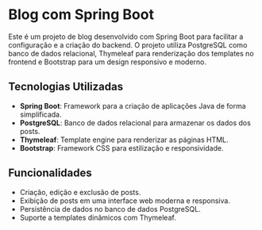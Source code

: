 # Blog com Spring Boot

Este é um projeto de blog desenvolvido com Spring Boot para facilitar a configuração e a criação do backend. O projeto utiliza PostgreSQL como banco de dados relacional, Thymeleaf para renderização dos templates no frontend e Bootstrap para um design responsivo e moderno.

## Tecnologias Utilizadas

- **Spring Boot**: Framework para a criação de aplicações Java de forma simplificada.
- **PostgreSQL**: Banco de dados relacional para armazenar os dados dos posts.
- **Thymeleaf**: Template engine para renderizar as páginas HTML.
- **Bootstrap**: Framework CSS para estilização e responsividade.

## Funcionalidades

- Criação, edição e exclusão de posts.
- Exibição de posts em uma interface web moderna e responsiva.
- Persistência de dados no banco de dados PostgreSQL.
- Suporte a templates dinâmicos com Thymeleaf.


